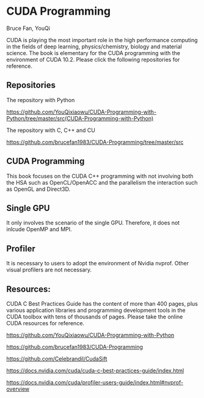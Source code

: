 # CUDA Programming 
Bruce Fan, YouQi

CUDA is playing the most important role in the high performance computing in the fields of deep learning, 
physics/chemistry, biology and material science. The book is elementary for the CUDA programming with the 
environment of CUDA 10.2. Please click the following repositories for reference. 

## Repositories 

The repository with Python 

https://github.com/YouQixiaowu/CUDA-Programming-with-Python/tree/master/src(CUDA-Programming-with-Python)

The repository with C, C++ and CU

https://github.com/brucefan1983/CUDA-Programming/tree/master/src

## CUDA Programming 

This book focuses on the CUDA C++ programming with not involving both the HSA such as OpenCL/OpenACC 
and the parallelism the interaction such as OpenGL and Direct3D.

## Single GPU

It only involves the scenario of the single GPU. Therefore, it does not inlcude OpenMP and MPI.

## Profiler

It is necessary to users to adopt the environment of Nvidia nvprof. Other visual profilers are not 
necessary. 

## Resources: 

CUDA C Best Practices Guide has the content of more than 400 pages, plus various application libraries 
and programming development tools in the CUDA toolbox with tens of thousands of pages. Please take the 
online CUDA resources for reference. 

https://github.com/YouQixiaowu/CUDA-Programming-with-Python

https://github.com/brucefan1983/CUDA-Programming

https://github.com/Celebrandil/CudaSift

https://docs.nvidia.com/cuda/cuda-c-best-practices-guide/index.html

https://docs.nvidia.com/cuda/profiler-users-guide/index.html#nvprof-overview
